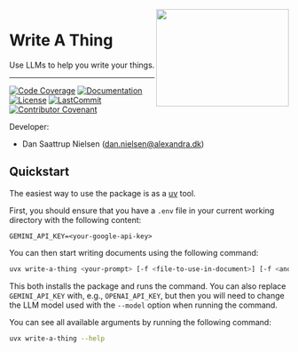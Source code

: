 <a href="https://github.com/alexandrainst/write_a_thing">
<img
    src="https://filedn.com/lRBwPhPxgV74tO0rDoe8SpH/alexandra/alexandra-logo.jpeg"
	width="239"
	height="175"
	align="right"
/>
</a>

# Write A Thing

Use LLMs to help you write your things.

______________________________________________________________________
[![Code Coverage](https://img.shields.io/badge/Coverage-53%25-orange.svg)](https://github.com/alexandrainst/write_a_thing/tree/main/tests)
[![Documentation](https://img.shields.io/badge/docs-passing-green)](https://alexandrainst.github.io/write_a_thing)
[![License](https://img.shields.io/github/license/alexandrainst/write_a_thing)](https://github.com/alexandrainst/write_a_thing/blob/main/LICENSE)
[![LastCommit](https://img.shields.io/github/last-commit/alexandrainst/write_a_thing)](https://github.com/alexandrainst/write_a_thing/commits/main)
[![Contributor Covenant](https://img.shields.io/badge/Contributor%20Covenant-2.0-4baaaa.svg)](https://github.com/alexandrainst/write_a_thing/blob/main/CODE_OF_CONDUCT.md)

Developer:

- Dan Saattrup Nielsen (dan.nielsen@alexandra.dk)


## Quickstart

The easiest way to use the package is as a
[uv](https://docs.astral.sh/uv/getting-started/installation/) tool.

First, you should ensure that you have a `.env` file in your current working directory
with the following content:

```env
GEMINI_API_KEY=<your-google-api-key>
```

You can then start writing documents using the following command:

```bash
uvx write-a-thing <your-prompt> [-f <file-to-use-in-document>] [-f <another-file-to-use-in-document>]
```

This both installs the package and runs the command. You can also replace
`GEMINI_API_KEY` with, e.g., `OPENAI_API_KEY`, but then you will need to change the LLM
model used with the `--model` option when running the command.

You can see all available arguments by running the following command:

```bash
uvx write-a-thing --help
```
